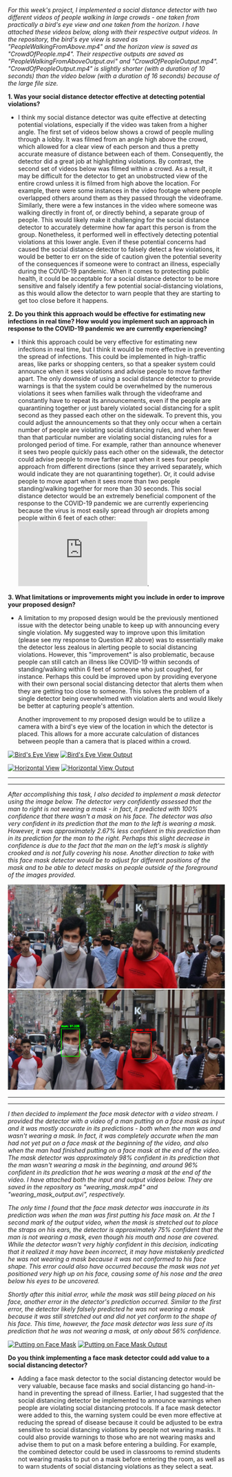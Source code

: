    *For this week's project, I implemented a social distance detector with two different videos of people walking in large crowds - one taken from practically a bird's eye view and one taken from the horizon.  I have attached these videos below, along with their respective output videos. In the repository, the bird's eye view is saved as "PeopleWalkingFromAbove.mp4" and the horizon view is saved as "CrowdOfPeople.mp4".  Their respective outputs are saved as "PeopleWalkingFromAboveOutput.avi" and "CrowdOfPeopleOutput.mp4".  "CrowdOfPeopleOutput.mp4" is slightly shorter (with a duration of 10 seconds) than the video below (with a duration of 16 seconds) because of the large file size.*

**1. Was your social distance detector effective at detecting potential violations?**
*   I think my social distance detector was quite effective at detecting potential violations, especially if the video was taken from a higher angle.  The first set of videos below shows a crowd of people mulling through a lobby.  It was filmed from an angle high above the crowd, which allowed for a clear view of each person and thus a pretty accurate measure of distance between each of them.  Consequently, the detector did a great job at highlighting violations.  By contrast, the second set of videos below was filmed within a crowd.  As a result, it may be difficult for the detector to get an unobstructed view of the entire crowd unless it is filmed from high above the location.  For example, there were some instances in the video footage where people overlapped others around them as they passed through the videoframe.  Similarly, there were a few instances in the video where someone was walking directly in front of, or directly behind, a separate group of people.  This would likely make it challenging for the social distance detector to accurately determine how far apart this person is from the group.  Nonetheless, it performed well in effectively detecting potential violations at this lower angle.  Even if these potential concerns had caused the social distance detector to falsely detect a few violations, it would be better to err on the side of caution given the potential severity of the consequences if someone were to contract an illness, especially during the COVID-19 pandemic.  When it comes to protecting public health, it could be acceptable for a social distance detector to be more sensitive and falsely identify a few potential social-distancing violations, as this would allow the detector to warn people that they are starting to get too close before it happens.

**2. Do you think this approach would be effective for estimating new infections in real time?  How would you implement such an approach in response to the COVID-19 pandemic we are currently experiencing?**

*    I think this approach could be very effective for estimating new infections in real time, but I think it would be more effective in preventing the spread of infections.  This could be implemented in high-traffic areas, like parks or shopping centers, so that a speaker system could announce when it sees violations and advise people to move farther apart.  The only downside of using a social distance detector to provide warnings is that the system could be overwhelmed by the numerous violations it sees when families walk through the videoframe and constantly have to repeat its announcements, even if the people are quarantining together or just barely violated social distancing for a split second as they passed each other on the sidewalk.  To prevent this, you could adjust the announcements so that they only occur when a certain number of people are violating social distancing rules, and when fewer than that particular number are violating social distancing rules for a prolonged period of time.  For example, rather than announce whenever it sees two people quickly pass each other on the sidewalk, the detector could advise people to move farther apart when it sees four people approach from different directions (since they arrived separately, which would indicate they are not quarantining together).  Or, it could advise people to move apart when it sees more than two people standing/walking together for more than 30 seconds.  This social distance detector would be an extremely beneficial component of the response to the COVID-19 pandemic we are currently experiencing because the virus is most easily spread through air droplets among people within 6 feet of each other: ![The Importance of Social Distancing](https://www.cdc.gov/coronavirus/2019-ncov/prevent-getting-sick/social-distancing.html).

**3. What limitations or improvements might you include in order to improve your proposed design?**
*    A limitation to my proposed design would be the previously mentioned issue with the detector being unable to keep up with announcing every single violation.  My suggested way to improve upon this limitation (please see my response to Question #2 above) was to essentially make the detector less zealous in alerting people to social distancing violations.  However, this "improvement" is also problematic, because people can still catch an illness like COVID-19 within seconds of standing/walking within 6 feet of someone who just coughed, for instance.  Perhaps this could be improved upon by providing everyone with their own personal social distancing detector that alerts them when they are getting too close to someone.  This solves the problem of a single detector being overwhelmed with violation alerts and would likely be better at capturing people's attention.

     Another improvement to my proposed design would be to utilize a camera with a bird's eye view of the location in which the detector is placed.  This allows for a more accurate calculation of distances between people than a camera that is placed within a crowd.


[![Bird's Eye View](http://img.youtube.com/vi/TC7n-eiKW5g/0.jpg)](https://www.youtube.com/watch?v=TC7n-eiKW5g)
[![Bird's Eye View Output](http://img.youtube.com/vi/F0czsZuDzzE/0.jpg)](https://www.youtube.com/watch?v=F0czsZuDzzE)

[![Horizontal View](http://img.youtube.com/vi/mQUsiAK9dSw/0.jpg)](https://www.youtube.com/watch?v=mQUsiAK9dSw)
[![Horizontal View Output](http://img.youtube.com/vi/ks1WRvpHM_M/0.jpg)](https://www.youtube.com/watch?v=ks1WRvpHM_M)

***
---

   *After accomplishing this task, I also decided to implement a mask detector using the image below.  The detector very confidently assessed that the man to right is not wearing a mask - in fact, it predicted with 100% confidence that there wasn't a mask on his face.  The detector was also very confident in its prediction that the man to the left is wearing a mask.  However, it was approximately 2.67% less confident in this prediction than in its prediction for the man to the right.  Perhaps this slight decrease in confidence is due to the fact that the man on the left's mask is slightly crooked and is not fully covering his nose.  Another direction to take with this face mask detector would be to adjust for different positions of the mask and to be able to detect masks on people outside of the foreground of the images provided.*

![](mask.jpg)  ![](mask_detected.PNG)

***
---

   *I then decided to implement the face mask detector with a video stream.  I provided the detector with a video of a man putting on a face mask as input and it was mostly accurate in its predictions - both when the man was and wasn't wearing a mask.  In fact, it was completely accurate when the man had not yet put on a face mask at the beginning of the video, and also when the man had finished putting on a face mask at the end of the video.  The mask detector was approximately 98% confident in its prediction that the man wasn't wearing a mask in the beginning, and around 96% confident in its prediction that he was wearing a mask at the end of the video.  I have attached both the input and output videos below.  They are saved in the repository as "wearing_mask.mp4" and "wearing_mask_output.avi", respectively.*  

   *The only time I found that the face mask detector was inaccurate in its prediction was when the man was first putting his face mask on.  At the 1 second mark of the output video, when the mask is stretched out to place the straps on his ears, the detector is approximately 75% confident that the man is not wearing a mask, even though his mouth and nose are covered.  While the detector wasn't very highly confident in this decision, indicating that it realized it may have been incorrect, it may have mistakenly predicted he was not wearing a mask because it was not conformed to his face shape.  This error could also have occurred because the mask was not yet positioned very high up on his face, causing some of his nose and the area below his eyes to be uncovered.*  

   *Shortly after this initial error, while the mask was still being placed on his face, another error in the detector's prediction occurred.  Similar to the first error, the detector likely falsely predicted he was not wearing a mask because it was still stretched out and did not yet conform to the shape of his face.  This time, however, the face mask detector was less sure of its prediction that he was not wearing a mask, at only about 56% confidence.*    

[![Putting on Face Mask](http://img.youtube.com/vi/ipPDy4PzxPw/0.jpg)](https://www.youtube.com/watch?v=ipPDy4PzxPw)
[![Putting on Face Mask Output](http://img.youtube.com/vi/55F0QrmVgkM/0.jpg)](https://youtu.be/watch?v=55F0QrmVgkM)

**Do you think implementing a face mask detector could add value to a social distancing detector?**
*   Adding a face mask detector to the social distancing detector would be very valuable, because face masks and social distancing go hand-in-hand in preventing the spread of illness.  Earlier, I had suggested that the social distancing detector be implemented to announce warnings when people are violating social distancing protocols.  If a face mask detector were added to this, the warning system could be even more effective at reducing the spread of disease because it could be adjusted to be extra sensitive to social distancing violations by people not wearing masks.  It could also provide warnings to those who are not wearing masks and advise them to put on a mask before entering a building.  For example, the combined detector could be used in classrooms to remind students not wearing masks to put on a mask before entering the room, as well as to warn students of social distancing violations as they select a seat.
